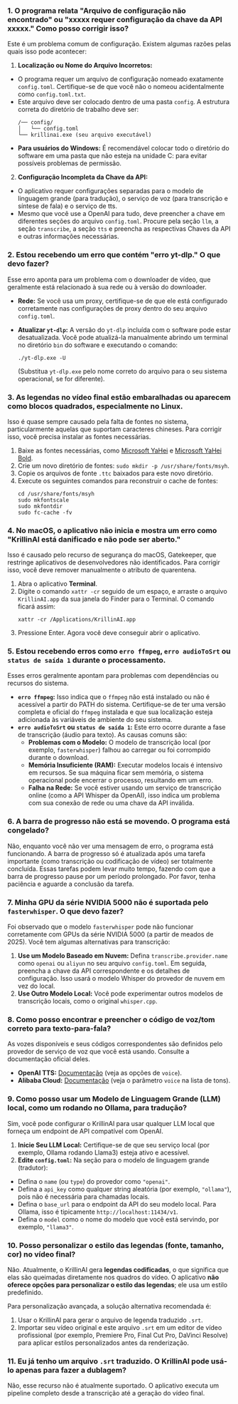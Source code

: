 ### 1. O programa relata "Arquivo de configuração não encontrado" ou "xxxxx requer configuração da chave da API xxxxx." Como posso corrigir isso?

Este é um problema comum de configuração. Existem algumas razões pelas quais isso pode acontecer:

1. **Localização ou Nome do Arquivo Incorretos:**

* O programa requer um arquivo de configuração nomeado exatamente `config.toml`. Certifique-se de que você não o nomeou acidentalmente como `config.toml.txt`.
* Este arquivo deve ser colocado dentro de uma pasta `config`. A estrutura correta do diretório de trabalho deve ser:
  ```
  /── config/
  │   └── config.toml
  └── krillinai.exe (seu arquivo executável)
  ```
* **Para usuários do Windows:** É recomendável colocar todo o diretório do software em uma pasta que não esteja na unidade C: para evitar possíveis problemas de permissão.

2. **Configuração Incompleta da Chave da API:**

* O aplicativo requer configurações separadas para o modelo de linguagem grande (para tradução), o serviço de voz (para transcrição e síntese de fala) e o serviço de tts.
* Mesmo que você use a OpenAI para tudo, deve preencher a chave em diferentes seções do arquivo `config.toml`. Procure pela seção `llm`, a seção `transcribe`, a seção `tts` e preencha as respectivas Chaves da API e outras informações necessárias.

### 2. Estou recebendo um erro que contém "erro yt-dlp." O que devo fazer?

Esse erro aponta para um problema com o downloader de vídeo, que geralmente está relacionado à sua rede ou à versão do downloader.

* **Rede:** Se você usa um proxy, certifique-se de que ele está configurado corretamente nas configurações de proxy dentro do seu arquivo `config.toml`.
* **Atualizar `yt-dlp`:** A versão do `yt-dlp` incluída com o software pode estar desatualizada. Você pode atualizá-la manualmente abrindo um terminal no diretório `bin` do software e executando o comando:
  ```
  ./yt-dlp.exe -U
  ```
  
  (Substitua `yt-dlp.exe` pelo nome correto do arquivo para o seu sistema operacional, se for diferente).

### 3. As legendas no vídeo final estão embaralhadas ou aparecem como blocos quadrados, especialmente no Linux.

Isso é quase sempre causado pela falta de fontes no sistema, particularmente aquelas que suportam caracteres chineses. Para corrigir isso, você precisa instalar as fontes necessárias.

1. Baixe as fontes necessárias, como [Microsoft YaHei](https://modelscope.cn/models/Maranello/KrillinAI_dependency_cn/resolve/master/%E5%AD%97%E4%BD%93/msyh.ttc) e [Microsoft YaHei Bold](https://modelscope.cn/models/Maranello/KrillinAI_dependency_cn/resolve/master/%E5%AD%97%E4%BD%93/msyhbd.ttc).
2. Crie um novo diretório de fontes: `sudo mkdir -p /usr/share/fonts/msyh`.
3. Copie os arquivos de fonte `.ttc` baixados para este novo diretório.
4. Execute os seguintes comandos para reconstruir o cache de fontes:
    ```
    cd /usr/share/fonts/msyh
    sudo mkfontscale
    sudo mkfontdir
    sudo fc-cache -fv
    ```

### 4. No macOS, o aplicativo não inicia e mostra um erro como "KrillinAI está danificado e não pode ser aberto."

Isso é causado pelo recurso de segurança do macOS, Gatekeeper, que restringe aplicativos de desenvolvedores não identificados. Para corrigir isso, você deve remover manualmente o atributo de quarentena.

1. Abra o aplicativo **Terminal**.
2. Digite o comando `xattr -cr` seguido de um espaço, e arraste o arquivo `KrillinAI.app` da sua janela do Finder para o Terminal. O comando ficará assim:
    ```
    xattr -cr /Applications/KrillinAI.app
    ```
3. Pressione Enter. Agora você deve conseguir abrir o aplicativo.

### 5. Estou recebendo erros como `erro ffmpeg`, `erro audioToSrt` ou `status de saída 1` durante o processamento.

Esses erros geralmente apontam para problemas com dependências ou recursos do sistema.

* **`erro ffmpeg`:** Isso indica que o `ffmpeg` não está instalado ou não é acessível a partir do PATH do sistema. Certifique-se de ter uma versão completa e oficial do `ffmpeg` instalada e que sua localização esteja adicionada às variáveis de ambiente do seu sistema.
* **`erro audioToSrt` ou `status de saída 1`:** Este erro ocorre durante a fase de transcrição (áudio para texto). As causas comuns são:
  * **Problemas com o Modelo:** O modelo de transcrição local (por exemplo, `fasterwhisper`) falhou ao carregar ou foi corrompido durante o download.
  * **Memória Insuficiente (RAM):** Executar modelos locais é intensivo em recursos. Se sua máquina ficar sem memória, o sistema operacional pode encerrar o processo, resultando em um erro.
  * **Falha na Rede:** Se você estiver usando um serviço de transcrição online (como a API Whisper da OpenAI), isso indica um problema com sua conexão de rede ou uma chave da API inválida.

### 6. A barra de progresso não está se movendo. O programa está congelado?

Não, enquanto você não ver uma mensagem de erro, o programa está funcionando. A barra de progresso só é atualizada após uma tarefa importante (como transcrição ou codificação de vídeo) ser totalmente concluída. Essas tarefas podem levar muito tempo, fazendo com que a barra de progresso pause por um período prolongado. Por favor, tenha paciência e aguarde a conclusão da tarefa.

### 7. Minha GPU da série NVIDIA 5000 não é suportada pelo `fasterwhisper`. O que devo fazer?

Foi observado que o modelo `fasterwhisper` pode não funcionar corretamente com GPUs da série NVIDIA 5000 (a partir de meados de 2025). Você tem algumas alternativas para transcrição:

1. **Use um Modelo Baseado em Nuvem:** Defina `transcribe.provider.name` como `openai` ou `aliyun` no seu arquivo `config.toml`. Em seguida, preencha a chave da API correspondente e os detalhes de configuração. Isso usará o modelo Whisper do provedor de nuvem em vez do local.
2. **Use Outro Modelo Local:** Você pode experimentar outros modelos de transcrição locais, como o original `whisper.cpp`.

### 8. Como posso encontrar e preencher o código de voz/tom correto para texto-para-fala?

As vozes disponíveis e seus códigos correspondentes são definidos pelo provedor de serviço de voz que você está usando. Consulte a documentação oficial deles.

* **OpenAI TTS:** [Documentação](https://platform.openai.com/docs/guides/text-to-speech/api-reference) (veja as opções de `voice`).
* **Alibaba Cloud:** [Documentação](https://help.aliyun.com/zh/isi/developer-reference/overview-of-speech-synthesis) (veja o parâmetro `voice` na lista de tons).

### 9. Como posso usar um Modelo de Linguagem Grande (LLM) local, como um rodando no Ollama, para tradução?

Sim, você pode configurar o KrillinAI para usar qualquer LLM local que forneça um endpoint de API compatível com OpenAI.

1. **Inicie Seu LLM Local:** Certifique-se de que seu serviço local (por exemplo, Ollama rodando Llama3) esteja ativo e acessível.
2. **Edite `config.toml`:** Na seção para o modelo de linguagem grande (tradutor):

* Defina o `name` (ou `type`) do provedor como `"openai"`.
* Defina a `api_key` como qualquer string aleatória (por exemplo, `"ollama"`), pois não é necessária para chamadas locais.
* Defina o `base_url` para o endpoint da API do seu modelo local. Para Ollama, isso é tipicamente `http://localhost:11434/v1`.
* Defina o `model` como o nome do modelo que você está servindo, por exemplo, `"llama3"`.

### 10. Posso personalizar o estilo das legendas (fonte, tamanho, cor) no vídeo final?

Não. Atualmente, o KrillinAI gera **legendas codificadas**, o que significa que elas são queimadas diretamente nos quadros do vídeo. O aplicativo **não oferece opções para personalizar o estilo das legendas**; ele usa um estilo predefinido.

Para personalização avançada, a solução alternativa recomendada é:

1. Usar o KrillinAI para gerar o arquivo de legenda traduzido `.srt`.
2. Importar seu vídeo original e este arquivo `.srt` em um editor de vídeo profissional (por exemplo, Premiere Pro, Final Cut Pro, DaVinci Resolve) para aplicar estilos personalizados antes da renderização.

### 11. Eu já tenho um arquivo `.srt` traduzido. O KrillinAI pode usá-lo apenas para fazer a dublagem?

Não, esse recurso não é atualmente suportado. O aplicativo executa um pipeline completo desde a transcrição até a geração do vídeo final.